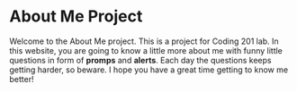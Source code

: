 # About Me Project

Welcome to the About Me project. 
This is a project for Coding 201 lab.
In this website, you are going to know a little more about me with funny little questions in form of **promps** and **alerts**. Each day the questions keeps getting harder, so beware. 
I hope you have a great time getting to know me better!


